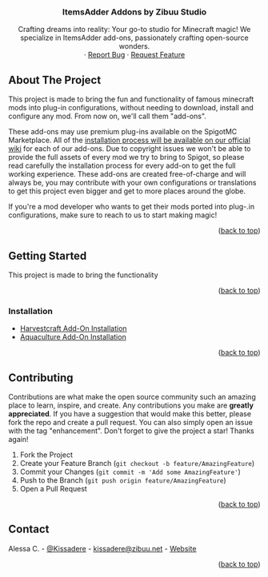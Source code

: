 <h3 align="center">ItemsAdder Addons by Zibuu Studio</h3>

  <p align="center">
    Crafting dreams into reality: Your go-to studio for Minecraft magic! We specialize in ItemsAdder add-ons, passionately crafting open-source wonders.
    <br />
    ·
    <a href="https://github.com/Casanaura/ItemsAdder-Addons-By-Zibuu/issues">Report Bug</a>
    ·
    <a href="https://github.com/Casanaura/ItemsAdder-Addons-By-Zibuu/issues">Request Feature</a>
  </p>
</div>


<!-- ABOUT THE PROJECT -->
## About The Project

This project is made to bring the fun and functionality of famous minecraft mods into plug-in configurations, without needing to download, install and configure any mod. 
From now on, we'll call them "add-ons".

These add-ons may use premium plug-ins available on the SpigotMC Marketplace. All of the <a href="https://studio.zibuu.net/wiki">installation process will be available on our official wiki</a> for each of our add-ons. Due to copyright issues we won't be able to provide the full assets of every mod we try to bring to Spigot, so please read carefully the installation process for every add-on to get the full working experience.
These add-ons are created free-of-charge and will always be, you may contribute with your own configurations or translations to get this project even bigger and get to more places around the globe.

If you're a mod developer who wants to get their mods ported into plug-.in configurations, make sure to reach to us to start making magic!

<p align="right">(<a href="#readme-top">back to top</a>)</p>


<!-- GETTING STARTED -->
## Getting Started

This project is made to bring the functionality 

<p align="right">(<a href="#readme-top">back to top</a>)</p>


### Installation
<ul>
  <li><a href="https://studio.zibuu.net/wiki/harvestcraft-port/">Harvestcraft Add-On Installation</a></li>
  <li><a href="https://studio.zibuu.net/wiki/aquaculture/">Aquaculture Add-On Installation</a></li>
</ul>

<p align="right">(<a href="#readme-top">back to top</a>)</p>



<!-- CONTRIBUTING -->
## Contributing

Contributions are what make the open source community such an amazing place to learn, inspire, and create. Any contributions you make are **greatly appreciated**.
If you have a suggestion that would make this better, please fork the repo and create a pull request. You can also simply open an issue with the tag "enhancement".
Don't forget to give the project a star! Thanks again!

1. Fork the Project
2. Create your Feature Branch (`git checkout -b feature/AmazingFeature`)
3. Commit your Changes (`git commit -m 'Add some AmazingFeature'`)
4. Push to the Branch (`git push origin feature/AmazingFeature`)
5. Open a Pull Request

<p align="right">(<a href="#readme-top">back to top</a>)</p>


<!-- CONTACT -->
## Contact

Alessa C. - [@Kissadere](https://twitter.com/Kissadere) - kissadere@zibuu.net - [Website](https://studio.zibuu.net/)

<p align="right">(<a href="#readme-top">back to top</a>)</p>
